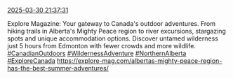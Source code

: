 [2025-03-30 21:37:31](https://mstdn.social/@hill_wanderer/114253538998085578)

Explore Magazine: Your gateway to Canada&#39;s outdoor adventures. From hiking trails in Alberta&#39;s Mighty Peace region to river excursions, stargazing spots and unique accommodation options. Discover untamed wilderness just 5 hours from Edmonton with fewer crowds and more wildlife. <a href="https://mstdn.social/tags/CanadianOutdoors" class="mention hashtag" rel="tag">#CanadianOutdoors</a> <a href="https://mstdn.social/tags/WildernessAdventure" class="mention hashtag" rel="tag">#WildernessAdventure</a> <a href="https://mstdn.social/tags/NorthernAlberta" class="mention hashtag" rel="tag">#NorthernAlberta</a> <a href="https://mstdn.social/tags/ExploreCanada" class="mention hashtag" rel="tag">#ExploreCanada</a> <a href="https://explore-mag.com/albertas-mighty-peace-region-has-the-best-summer-adventures/" target="_blank" rel="nofollow noopener noreferrer" translate="no">https://explore-mag.com/albertas-mighty-peace-region-has-the-best-summer-adventures/</a>